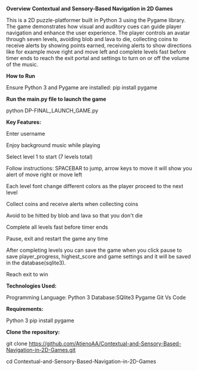 **Overview**
**Contextual and Sensory-Based Navigation in 2D Games** 

This is a 2D puzzle-platformer built in Python 3 using the Pygame library. 
The game demonstrates how visual and auditory cues can guide player navigation and enhance the user experience.
The player controls an avatar through seven levels, avoiding blob and lava to die, collecting coins to receive alerts by showing points earned, receiving alerts to show directions like for example move right and move left and complete levels fast before timer ends to reach the exit portal and settings to turn on or off the volume of the music.

**How to Run**

Ensure Python 3 and Pygame are installed:
pip install pygame

**Run the main.py file to launch the game**

python DP-FINAL_LAUNCH_GAME.py

**Key Features:**

Enter username

Enjoy background music while playing

Select level 1 to start (7 levels total)

Follow instructions: SPACEBAR to jump, arrow keys to move it will show you alert of move right or move left

Each level font change different colors as the player proceed to the next level

Collect coins and receive alerts when collecting coins

Avoid to be hitted by blob and lava so that you don't die

Complete all levels fast before timer ends

Pause, exit and restart the game any time

After completing levels you can save the game when you click pause to save player_progress, highest_score and game settings and it will be saved in the database(sqlite3). 

Reach exit to win

**Technologies Used:**

Programming Language: Python 3
Database:SQlite3
Pygame
Git
Vs Code

**Requirements:**

Python 3
pip install pygame

**Clone the repository:**

git clone https://github.com/AtienoAA/Contextual-and-Sensory-Based-Navigation-in-2D-Games.git

cd Contextual-and-Sensory-Based-Navigation-in-2D-Games 





